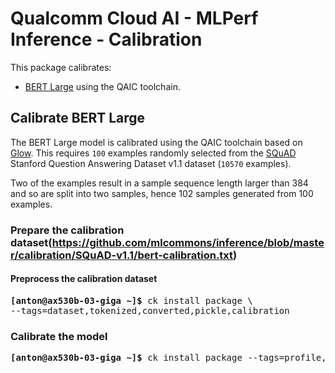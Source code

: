 # Qualcomm Cloud AI - MLPerf Inference - Calibration

This package calibrates:
- [BERT Large](#bert_large) using the QAIC toolchain.

<a name="BERT Large"></a>
## Calibrate BERT Large

The BERT Large model is calibrated using the QAIC toolchain based on
[Glow](https://github.com/pytorch/glow). This requires `100` examples 
randomly selected from the [SQuAD](https://rajpurkar.github.io/SQuAD-explorer/) Stanford Question Answering Dataset v1.1 dataset (`10570` examples).

Two of the examples result in a sample sequence length larger than 384 and so are split into two samples, hence 102 samples generated from 100 examples.

<a name="bert_calbration_dataset"></a>
### Prepare the calibration dataset(https://github.com/mlcommons/inference/blob/master/calibration/SQuAD-v1.1/bert-calibration.txt)

#### Preprocess the calibration dataset

<pre>
<b>[anton@ax530b-03-giga ~]&dollar;</b> ck install package \
--tags=dataset,tokenized,converted,pickle,calibration
</pre>

### Calibrate the model

<pre>
<b>[anton@ax530b-03-giga ~]&dollar;</b> ck install package --tags=profile,bert-packed,qaic
</pre>

